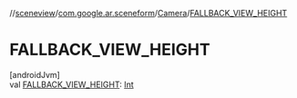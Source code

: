 //[sceneview](../../../index.md)/[com.google.ar.sceneform](../index.md)/[Camera](index.md)/[FALLBACK_VIEW_HEIGHT](-f-a-l-l-b-a-c-k_-v-i-e-w_-h-e-i-g-h-t.md)

# FALLBACK_VIEW_HEIGHT

[androidJvm]\
val [FALLBACK_VIEW_HEIGHT](-f-a-l-l-b-a-c-k_-v-i-e-w_-h-e-i-g-h-t.md): [Int](https://kotlinlang.org/api/latest/jvm/stdlib/kotlin/-int/index.html)
